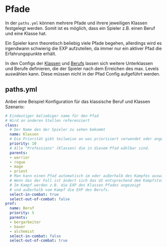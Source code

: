 # Pfade

In der `paths.yml` können mehrere Pfade und ihrere jeweiligen Klassen festgelegt werden. Somit ist es möglich, dass ein Spieler z.B. einen Beruf und eine Klasse hat.

Ein Spieler kann theoretisch beliebig viele Pfade begehen, allerdings wird es irgendwann schwierig die EXP aufzuteilen, da immer nur ein aktiver Pfad die Erfahrungspunkte erhält.

In den Configs der [Klassen](Professions.md) und [Berufs](Professions.md) lassen sich weitere Unterklassen und Berufe definieren, die der Spieler nach dem Erreichen des max. Levels auswählen kann. Diese müssen nicht in der Pfad Config aufgeführt werden.

## paths.yml

Anbei eine Beispiel Konfiguration für das klassische Beruf und Klassen Szenario:

```yml
# Eindeutiger beliebiger name für den Pfad
# Wird an anderen Stellen referenziert
class:
  # Der Name den der Spieler zu sehen bekommt
  name: Klassen
  # Die Priorität gibt teilweise an was priorisiert verwendet oder angezeigt wird, z.B. Attribute oder Effekte.
  priority: 10
  # Alle "Professions" (Klassen) die in diesem Pfad wählbar sind.
  parents:
  - warrior
  - rogue
  - mage
  - priest
  # Man kann einen Pfad automatisch im oder außerhalb des Kampfes auswählen.
  # Wenn das der Fall ist ändert sich das UI entsprechend dem Kampfstatus.
  # Im Kampf werden z.B. die EXP des Klassen Pfades angezeigt
  # und außerhalb vom Kampf die EXP des Berufs.
  select-in-combat: true
  select-out-of-combat: false
prof:
  name: Beruf
  priority: 5
  parents:
  - bergarbeiter
  - bauer
  - alchemist
  select-in-combat: false
  select-out-of-combat: true
```

